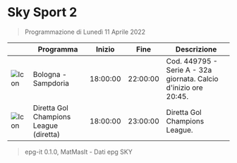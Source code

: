 # Sky Sport 2
> Programmazione di Lunedì 11 Aprile 2022

||Programma|Inizio|Fine|Descrizione|
|---|---|---|---|---|
|![Icon](https://guidatv.sky.it/uuid/bf5239fd-5fba-452f-b38c-64f85df466f0/cover?md5ChecksumParam=a3495525348bfae1c2b6d7ceb85146ee)|Bologna - Sampdoria|18:00:00|22:00:00|Cod. 449795 - Serie A - 32a giornata. Calcio d&#039;inizio ore 20:45.
|![Icon](https://guidatv.sky.it/uuid/fb8e945d-e034-44ed-9e86-0b982d0c46e6/cover?md5ChecksumParam=38de43d988d1da841dad60dd183bdbf9)|Diretta Gol Champions League (diretta)|18:00:00|23:00:00|Diretta Gol Champions League.



 > epg-it 0.1.0, MatMasIt - Dati epg SKY